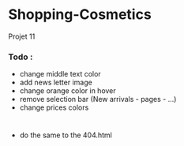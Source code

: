 # Shopping-Cosmetics
Projet 11


### Todo : 
- change middle text color
- add news letter image
- change orange color in hover
- remove selection bar (New arrivals - pages - ...)
- change prices colors
#
- do the same to the 404.html